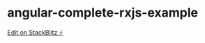 # angular-complete-rxjs-example

[Edit on StackBlitz ⚡️](https://stackblitz.com/edit/angular-complete-rxjs-example)